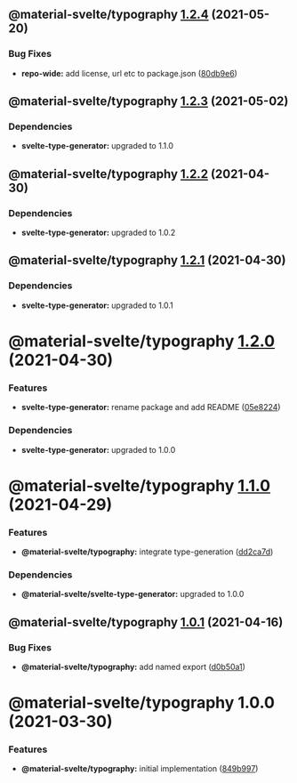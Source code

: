 ## @material-svelte/typography [1.2.4](https://github.com/material-svelte/material-svelte/compare/@material-svelte/typography@1.2.3...@material-svelte/typography@1.2.4) (2021-05-20)


### Bug Fixes

* **repo-wide:** add license, url etc to package.json ([80db9e6](https://github.com/material-svelte/material-svelte/commit/80db9e6d4258331e5847d5d30f9252b4d972fd9b))

## @material-svelte/typography [1.2.3](https://github.com/material-svelte/material-svelte/compare/@material-svelte/typography@1.2.2...@material-svelte/typography@1.2.3) (2021-05-02)





### Dependencies

* **svelte-type-generator:** upgraded to 1.1.0

## @material-svelte/typography [1.2.2](https://github.com/material-svelte/material-svelte/compare/@material-svelte/typography@1.2.1...@material-svelte/typography@1.2.2) (2021-04-30)





### Dependencies

* **svelte-type-generator:** upgraded to 1.0.2

## @material-svelte/typography [1.2.1](https://github.com/material-svelte/material-svelte/compare/@material-svelte/typography@1.2.0...@material-svelte/typography@1.2.1) (2021-04-30)





### Dependencies

* **svelte-type-generator:** upgraded to 1.0.1

# @material-svelte/typography [1.2.0](https://github.com/material-svelte/material-svelte/compare/@material-svelte/typography@1.1.0...@material-svelte/typography@1.2.0) (2021-04-30)


### Features

* **svelte-type-generator:** rename package and add README ([05e8224](https://github.com/material-svelte/material-svelte/commit/05e8224fa6b1d6ec93c6b82ccf1bf0af3f2dc042))





### Dependencies

* **svelte-type-generator:** upgraded to 1.0.0

# @material-svelte/typography [1.1.0](https://github.com/material-svelte/material-svelte/compare/@material-svelte/typography@1.0.1...@material-svelte/typography@1.1.0) (2021-04-29)


### Features

* **@material-svelte/typography:** integrate type-generation ([dd2ca7d](https://github.com/material-svelte/material-svelte/commit/dd2ca7db6a88bd83a4d83ba19e7d839258fdd647))





### Dependencies

* **@material-svelte/svelte-type-generator:** upgraded to 1.0.0

## @material-svelte/typography [1.0.1](https://github.com/material-svelte/material-svelte/compare/@material-svelte/typography@1.0.0...@material-svelte/typography@1.0.1) (2021-04-16)


### Bug Fixes

* **@material-svelte/typography:** add named export ([d0b50a1](https://github.com/material-svelte/material-svelte/commit/d0b50a10b2e7ee895456c701d86ab0fed7ce23da))

# @material-svelte/typography 1.0.0 (2021-03-30)


### Features

* **@material-svelte/typography:** initial implementation ([849b997](https://github.com/material-svelte/material-svelte/commit/849b997babab2c9548ca4de1715cf79844669818))

